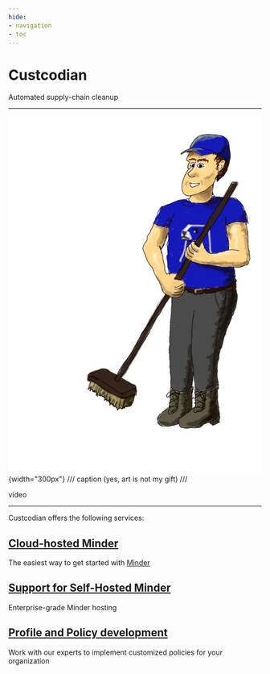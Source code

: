 ```yaml
---
hide:
- navigation
- toc
---
```


# Custcodian

<div class="tagline">Automated supply-chain cleanup</div>

---

<div class="grid" markdown>

![Image of a friendly custodian leaning on a broom](images/custcodian-doodle.webp){width="300px"}
/// caption
(yes, art is not my gift)
///

video

</div>

---

Custcodian offers the following services:

## [Cloud-hosted Minder](hosted/index.md)

The easiest way to get started with [Minder](https://mindersec.github.io)

## [Support for Self-Hosted Minder](services/index.md#on-premises-hosting)

Enterprise-grade Minder hosting

## [Profile and Policy development](services/index.md#profile-and-policy-development)

Work with our experts to implement customized policies for your organization
